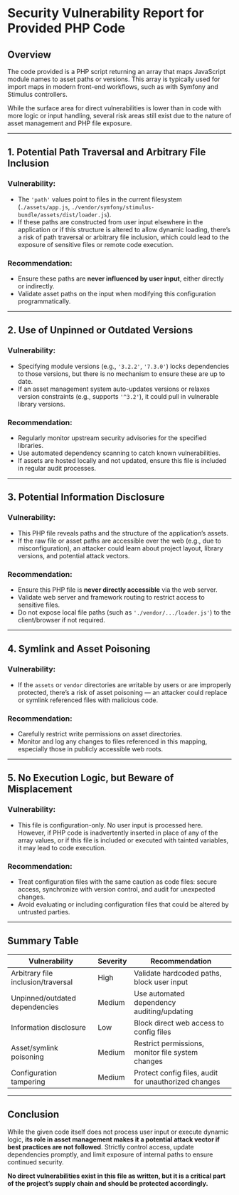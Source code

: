 # Security Vulnerability Report for Provided PHP Code

## Overview

The code provided is a PHP script returning an array that maps JavaScript module names to asset paths or versions. This array is typically used for import maps in modern front-end workflows, such as with Symfony and Stimulus controllers.

While the surface area for direct vulnerabilities is lower than in code with more logic or input handling, several risk areas still exist due to the nature of asset management and PHP file exposure.

---

## 1. **Potential Path Traversal and Arbitrary File Inclusion**

### Vulnerability:
- The `'path'` values point to files in the current filesystem (`./assets/app.js`, `./vendor/symfony/stimulus-bundle/assets/dist/loader.js`).
- If these paths are constructed from user input elsewhere in the application or if this structure is altered to allow dynamic loading, there’s a risk of path traversal or arbitrary file inclusion, which could lead to the exposure of sensitive files or remote code execution.

### Recommendation:
- Ensure these paths are **never influenced by user input**, either directly or indirectly.
- Validate asset paths on the input when modifying this configuration programmatically.

---

## 2. **Use of Unpinned or Outdated Versions**

### Vulnerability:
- Specifying module versions (e.g., `'3.2.2'`, `'7.3.0'`) locks dependencies to those versions, but there is no mechanism to ensure these are up to date.
- If an asset management system auto-updates versions or relaxes version constraints (e.g., supports `'^3.2'`), it could pull in vulnerable library versions.

### Recommendation:
- Regularly monitor upstream security advisories for the specified libraries.
- Use automated dependency scanning to catch known vulnerabilities.
- If assets are hosted locally and not updated, ensure this file is included in regular audit processes.

---

## 3. **Potential Information Disclosure**

### Vulnerability:
- This PHP file reveals paths and the structure of the application’s assets.
- If the raw file or asset paths are accessible over the web (e.g., due to misconfiguration), an attacker could learn about project layout, library versions, and potential attack vectors.

### Recommendation:
- Ensure this PHP file is **never directly accessible** via the web server.
- Validate web server and framework routing to restrict access to sensitive files.
- Do not expose local file paths (such as `'./vendor/.../loader.js'`) to the client/browser if not required.

---

## 4. **Symlink and Asset Poisoning**

### Vulnerability:
- If the `assets` or `vendor` directories are writable by users or are improperly protected, there’s a risk of asset poisoning — an attacker could replace or symlink referenced files with malicious code.

### Recommendation:
- Carefully restrict write permissions on asset directories.
- Monitor and log any changes to files referenced in this mapping, especially those in publicly accessible web roots.

---

## 5. **No Execution Logic, but Beware of Misplacement**

### Vulnerability:
- This file is configuration-only. No user input is processed here. However, if PHP code is inadvertently inserted in place of any of the array values, or if this file is included or executed with tainted variables, it may lead to code execution.

### Recommendation:
- Treat configuration files with the same caution as code files: secure access, synchronize with version control, and audit for unexpected changes.
- Avoid evaluating or including configuration files that could be altered by untrusted parties.

---

## Summary Table

| Vulnerability                     | Severity | Recommendation                                              |
|------------------------------------|----------|------------------------------------------------------------|
| Arbitrary file inclusion/traversal | High     | Validate hardcoded paths, block user input                 |
| Unpinned/outdated dependencies     | Medium   | Use automated dependency auditing/updating                  |
| Information disclosure             | Low      | Block direct web access to config files                     |
| Asset/symlink poisoning            | Medium   | Restrict permissions, monitor file system changes           |
| Configuration tampering            | Medium   | Protect config files, audit for unauthorized changes        |

---

## Conclusion

While the given code itself does not process user input or execute dynamic logic, **its role in asset management makes it a potential attack vector if best practices are not followed**. Strictly control access, update dependencies promptly, and limit exposure of internal paths to ensure continued security.

**No direct vulnerabilities exist in this file as written, but it is a critical part of the project’s supply chain and should be protected accordingly.**